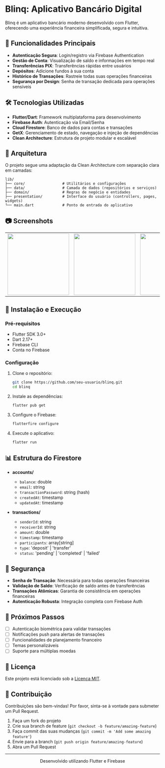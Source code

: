 # Blinq: Aplicativo Bancário Digital

Blinq é um aplicativo bancário moderno desenvolvido com Flutter, oferecendo uma experiência financeira simplificada, segura e intuitiva.

## 📱 Funcionalidades Principais

- **Autenticação Segura**: Login/registro via Firebase Authentication
- **Gestão de Conta**: Visualização de saldo e informações em tempo real
- **Transferências PIX**: Transferências rápidas entre usuários
- **Depósitos**: Adicione fundos à sua conta
- **Histórico de Transações**: Rastreie todas suas operações financeiras
- **Segurança por Design**: Senha de transação dedicada para operações sensíveis

## 🛠️ Tecnologias Utilizadas

- **Flutter/Dart**: Framework multiplataforma para desenvolvimento
- **Firebase Auth**: Autenticação via Email/Senha
- **Cloud Firestore**: Banco de dados para contas e transações
- **GetX**: Gerenciamento de estado, navegação e injeção de dependências
- **Clean Architecture**: Estrutura de projeto modular e escalável

## 📐 Arquitetura

O projeto segue uma adaptação da Clean Architecture com separação clara em camadas:

```
lib/
├── core/                 # Utilitários e configurações
├── data/                 # Camada de dados (repositórios e serviços)
├── domain/               # Regras de negócio e entidades
├── presentation/         # Interface do usuário (controllers, pages, widgets)
└── main.dart             # Ponto de entrada do aplicativo
```

## 📷 Screenshots

<table>
  <tr>
    <td><img src="docs/screenshots/login.png" width="200"/></td>
    <td><img src="docs/screenshots/home.png" width="200"/></td>
    <td><img src="docs/screenshots/transfer.png" width="200"/></td>
    <td><img src="docs/screenshots/history.png" width="200"/></td>
  </tr>
</table>

## 🚀 Instalação e Execução

### Pré-requisitos
- Flutter SDK 3.0+
- Dart 2.17+
- Firebase CLI
- Conta no Firebase

### Configuração

1. Clone o repositório:
   ```bash
   git clone https://github.com/seu-usuario/blinq.git
   cd blinq
   ```

2. Instale as dependências:
   ```bash
   flutter pub get
   ```

3. Configure o Firebase:
   ```bash
   flutterfire configure
   ```

4. Execute o aplicativo:
   ```bash
   flutter run
   ```

## 📊 Estrutura do Firestore

- **accounts/<userId>**
  - `balance`: double
  - `email`: string
  - `transactionPassword`: string (hash)
  - `createdAt`: timestamp
  - `updatedAt`: timestamp

- **transactions/**
  - `senderId`: string
  - `receiverId`: string
  - `amount`: double
  - `timestamp`: timestamp
  - `participants`: array[string]
  - `type`: 'deposit' | 'transfer'
  - `status`: 'pending' | 'completed' | 'failed'

## 🔐 Segurança

- **Senha de Transação**: Necessária para todas operações financeiras
- **Validação de Saldo**: Verificação de saldo antes de transferências
- **Transações Atômicas**: Garantia de consistência em operações financeiras
- **Autenticação Robusta**: Integração completa com Firebase Auth

## 🔮 Próximos Passos

- [ ] Autenticação biométrica para validar transações
- [ ] Notificações push para alertas de transações
- [ ] Funcionalidades de planejamento financeiro
- [ ] Temas personalizáveis
- [ ] Suporte para múltiplas moedas

## 📜 Licença

Este projeto está licenciado sob a [Licença MIT](LICENSE).

## 👥 Contribuição

Contribuições são bem-vindas! Por favor, sinta-se à vontade para submeter um Pull Request.

1. Faça um fork do projeto
2. Crie sua branch de feature (`git checkout -b feature/amazing-feature`)
3. Faça commit das suas mudanças (`git commit -m 'Add some amazing feature'`)
4. Envie para a branch (`git push origin feature/amazing-feature`)
5. Abra um Pull Request

---

<p align="center">
  Desenvolvido utilizando Flutter e Firebase
</p>